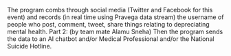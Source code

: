 The program combs through social media (Twitter and Facebook for this event) and records (in real time using Pravega data stream) the username of people who post, comment, tweet, share things relating to depreciating mental health. Part 2: (by team mate Alamu Sneha) Then the program sends the data to an AI chatbot and/or Medical Professional and/or the National Suicide Hotline.
